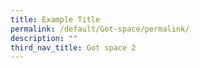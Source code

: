 ```yaml
---
title: Example Title
permalink: /default/Got-space/permalink/
description: ""
third_nav_title: Got space 2
---
```


